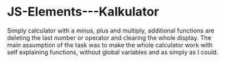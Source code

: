 # JS-Elements---Kalkulator

Simply calculator with a minus, plus and multiply, additional functions are deleting the last number or operator and clearing the whole display.
The main assumption of the task was to make the whole calculator work with self explaining functions, without global variables and as simply as I could.
